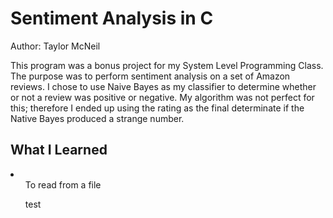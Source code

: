 <h1> Sentiment Analysis in C </h1>
Author: Taylor McNeil

This program was a bonus project for my System Level Programming Class. The purpose was to perform sentiment analysis on a set of Amazon reviews. I chose to use Naive Bayes as my classifier to determine whether or not a review was positive or negative. My algorithm was not perfect for this; therefore I ended up using the rating as the final determinate if the Native Bayes produced a strange number.

<h2> What I Learned </h2>
<li>
  <ul> To read from a file </ul>
  <ul> test </ul>



